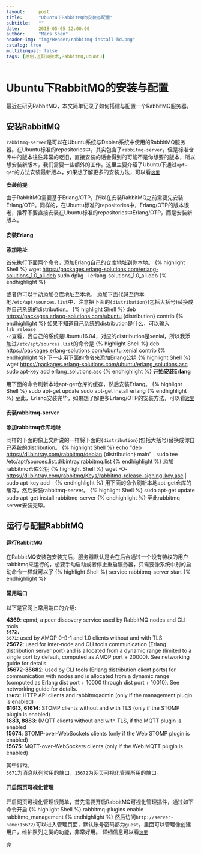 ```yaml
---
layout:     post
title:      "Ubuntu下RabbitMQ的安装与配置"
subtitle:   ""
date:       2018-05-05 12:00:00
author:     "Mars Shen"
header-img: "img/Header/rabbitmq-install-hd.png"
catalog: true
multilingual: false
tags: [原创,互联网技术,RabbitMQ,Ubuntu]
---
```


# Ubuntu下RabbitMQ的安装与配置

最近在研究RabbitMQ，本文简单记录了如何搭建与配置一个RabbitMQ服务器。

## 安装RabbitMQ
<code>rabbitmq-server</code>是可以在Ubuntu系统与Debian系统中使用的RabbitMQ服务器。在Ubuntu标准的repositories中，其实包含了<code>rabbitmq-server</code>，但是标准仓库中的版本往往非常的老旧，直接安装的话会得到的可能不是你想要的版本，所以想安装新版本，我们需要一些额外的工作。这里主要介绍了Ubuntu下通过<code>apt-get</code>的方法安装最新版本，如果想了解更多的安装方法，可以看<code><a href="https://www.rabbitmq.com/download.html">这里</a></code>

**安装前提**

由于RabbitMQ需要基于Erlang/OTP，所以在安装RabbitMQ之前需要先安装Erlang/OTP。同样的，在Ubuntu标准的repositories中，Erlang/OTP的版本很老，推荐不要直接安装在Ubuntu标准的repositories中Erlang/OTP，而是安装新版本。

#### 安装Erlang
**添加地址**

首先执行下面两个命令，添加Erlang自己的仓库地址到你本地。
{% highlight Shell %}
wget https://packages.erlang-solutions.com/erlang-solutions_1.0_all.deb
sudo dpkg -i erlang-solutions_1.0_all.deb
{% endhighlight %}

或者你可以手动添加仓库地址至本地。
添加下面代码至你本地<code>/etc/apt/sources.list</code>中，注意把下面的<code>{distribution}</code>(包括大括号)替换成你自己系统的distribution。
{% highlight Shell %}
deb https://packages.erlang-solutions.com/ubuntu {distribution} contrib
{% endhighlight %}
如果不知道自己系统的distribution是什么，可以输入<code>lsb_release -c</code>查看，我自己的系统是Ubuntu16.04，对应的distribution是xenial，所以我添加进<code>/etc/apt/sources.list</code>的命令是
{% highlight Shell %}
deb https://packages.erlang-solutions.com/ubuntu xenial contrib
{% endhighlight %}
下一步用下面的命令来添加Erlang公钥
{% highlight Shell %}
wget https://packages.erlang-solutions.com/ubuntu/erlang_solutions.asc
sudo apt-key add erlang_solutions.asc
{% endhighlight %}
**开始安装Erlang**

用下面的命令刷新本地apt-get仓库的缓存，然后安装Erlang。
{% highlight Shell %}
sudo apt-get update
sudo apt-get install erlang
{% endhighlight %}
至此，Erlang安装完毕，如果想了解更多Erlang/OTP的安装方法，可以看<code><a href="https://packages.erlang-solutions.com/erlang/#tabs-debian">这里</a></code>

#### 安装rabbitmq-server
**添加rabbitmq仓库地址**

同样的下面的像上文所说的一样将下面的<code>{distribution}</code>(包括大括号)替换成你自己系统的distribution。
{% highlight Shell %}
echo "deb https://dl.bintray.com/rabbitmq/debian {distribution} main" | sudo tee /etc/apt/sources.list.d/bintray.rabbitmq.list
{% endhighlight %}
添加rabbitmq仓库公钥
{% highlight Shell %}
wget -O- https://dl.bintray.com/rabbitmq/Keys/rabbitmq-release-signing-key.asc | sudo apt-key add -
{% endhighlight %}
用下面的命令刷新本地apt-get仓库的缓存，然后安装rabbitmq-server。
{% highlight Shell %}
sudo apt-get update
sudo apt-get install rabbitmq-server
{% endhighlight %}
至此rabbitmq-server安装完毕。

## 运行与配置RabbitMQ
#### 运行RabbitMQ

在RabbitMQ安装包安装完后，服务器默认是会在后台通过一个没有特权的用户rabbitmq来运行的，想要手动启动或者停止重启服务器，只需要像系统中别的启动命令一样就可以了
{% highlight Shell %}
service rabbitmq-server start
{% endhighlight %}

#### 常用端口
以下是官网上常用端口的介绍:

**4369**: epmd, a peer discovery service used by RabbitMQ nodes and CLI tools <br>
**<code>5672, 5671</code>**: used by AMQP 0-9-1 and 1.0 clients without and with TLS <br>
**25672**: used for inter-node and CLI tools communication (Erlang distribution server port) and is allocated from a dynamic range (limited to a single port by default, computed as AMQP port + 20000). See networking guide for details. <br>
**35672-35682**: used by CLI tools (Erlang distribution client ports) for communication with nodes and is allocated from a dynamic range (computed as Erlang dist port + 10000 through dist port + 10010). See networking guide for details. <br>
**<code>15672</code>**: HTTP API clients and rabbitmqadmin (only if the management plugin is enabled) <br>
**61613, 61614**: STOMP clients without and with TLS (only if the STOMP plugin is enabled) <br>
**1883, 8883**: (MQTT clients without and with TLS, if the MQTT plugin is enabled <br>
**15674**: STOMP-over-WebSockets clients (only if the Web STOMP plugin is enabled) <br>
**15675**: MQTT-over-WebSockets clients (only if the Web MQTT plugin is enabled) <br>

其中<code>5672, 5671</code>为消息队列常用的端口，<code>15672</code>为网页可视化管理所用的端口。

#### 开启网页可视化管理
开启网页可视化管理很简单，首先需要开启RabbitMQ可视化管理插件，通过如下命令开启
{% highlight Shell %}
rabbitmq-plugins enable rabbitmq_management
{% endhighlight %}
然后访问<code>http://server-name:15672/</code>可以进入管理页面，默认账号密码都为<code>guest</code>，里面可以管理像创建用户，维护队列之类的功能，非常好用。
详细信息可以看<code><a href="https://www.rabbitmq.com/management.html">这里</a></code>

完

